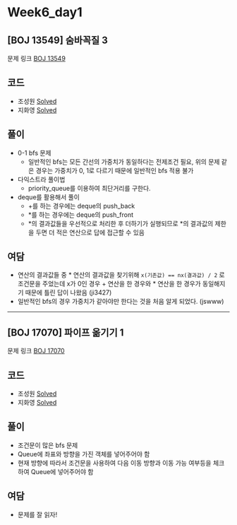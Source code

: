 # Week6_day1

## [BOJ 13549] 숨바꼭질 3

문제 링크 [BOJ 13549](https://www.acmicpc.net/problem/13549)

## 코드

- 조성원 [Solved](https://github.com/ji3427/300solves/blob/master/JSWww/WEEK6/13549.cpp)
- 지화영 [Solved](https://github.com/ji3427/300solves/blob/master/ji3427/week6/baekjoon_13549.cpp)

## 풀이

- 0-1 bfs 문제
    - 일반적인 bfs는 모든 간선의 가중치가 동일하다는 전제조건 필요, 위의 문제 같은 경우는 가중치가 0, 1로 다르기 때문에 일반적인 bfs 적용 불가
- 다익스트라 풀이법
    - priority_queue를 이용하여 최단거리를 구한다.
- deque를 활용해서 풀이
    - +를 하는 경우에는 deque의 push_back
    - *를 하는 경우에는 deque의 push_front
    - *의 결과값들을 우선적으로 처리한 후 더하기가 실행되므로 *의 결과값의 제한을 두면 더 적은 연산으로 답에 접근할 수 있음

## 여담
- 연산의 결과값들 중 * 연산의 결과값을 찾기위해 ```x(기존값) == nx(결과값) / 2``` 로 조건문을 주었는데 x가 0인 경우 + 연산을 한 경우와 * 연산을 한 경우가 동일해지기 때문에 틀린 답이 나왔음 (ji3427)
- 일반적인 bfs의 경우 가중치가 같아야만 한다는 것을 처음 알게 되었다. (jswww)

---

## [BOJ 17070] 파이프 옮기기 1

문제 링크 [BOJ 17070](https://www.acmicpc.net/problem/17070)

## 코드

- 조성원 [Solved](https://github.com/ji3427/300solves/blob/master/JSWww/WEEK6/17070.cpp)
- 지화영 [Solved](https://github.com/ji3427/300solves/blob/master/ji3427/week6/baekjoon_17070.cpp)

## 풀이
- 조건문이 많은 bfs 문제
- Queue에 좌표와 방향을 가진 객체를 넣어주어야 함
- 현재 방향에 따라서 조건문을 사용하여 다음 이동 방향과 이동 가능 여부등을 체크하여 Queue에 넣어주어야 함

## 여담

- 문제를 잘 읽자!
